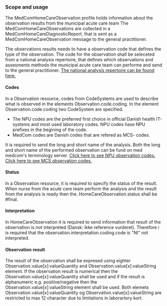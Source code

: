 ### Scope and usage

The MedComHomeCareObservation profile holds information about the observation results from the municipal acute care team The MedComHomeCareObservations are collected in a MedComHomeCareDiagnosticReport, that is sent as a MedComHomeCareObservation message to the general practitioner.

The observations results needs to have a observation code that defines the type of the observation.
The code for the observation shall be seleceted from a national analysis repertoire, that defines which observations and assesments methods the municipal acute care team can performe and send to the general practitioner. 
<a href="https://terminology.medcom.dk/fhir/observation-code">The national analysis repertoire can be found here. </a> 


#### Codes
In a Observation resource, codes from CodeSystems are used to describe what is observed in the elements Observation.code.coding. In the element Observation.code.coding two CodeSystem are specified. 
* The NPU codes are the preferred first choice in official Danish health IT-systems and most used laboratory codes. NPU codes hase NPU prefixes in the begining of the code. 
* MedCom codes are Danish codes that are refered as MCS- codes. 

It is required to send the long and short name of the analysis. Both the long and short name of the performed observation can be fund on med medcom's terminology server. 
[Click here to see NPU observation codes.](http://medcomfhir.dk/ig/terminology/ValueSet-NPUObservationCodesValueSet.html)
[Click here to see MCS observation codes.](http://medcomfhir.dk/ig/terminology/ValueSet-MedComObservationValueSet.html)

#### Status
In a Observation resource, it is required to specify the status of the result. When nurse from  the acute care team perform the analysis and the result from the analysis is ready then the. HomeCareObservation.status shall be #final. 


#### Interpretation
In HomeCareObservation it is required to send information that result of the observation is not interpreted (Dansk: ikke reference vurderet). 
Therefore i is required that the observation.interpretation.coding.code is "NI" not interpreted. 

#### Observation result 
The result of the observation shall be expresed using eighter Observation.value[x]:valueQuantity and Observation.value[x]:valueString element. If the observation result is numerical then the Observation.value[x]:valueQuantity shall be used and if the result is alphanumeric e.g. positive/negative then the Observation.value[x]:valueString element shall be used. Both elemets Observation.value[x]:valueQuantity og Observation.value[x]:valueString are  restricted to max 12 character due to limitations in laborartory kort.  
 <!-- The Observation.value[x]:valueQuantity element is rescrited to max 12 characters. If the result is larger than the 12 charactes is shall be added to clinicla comment.  -->